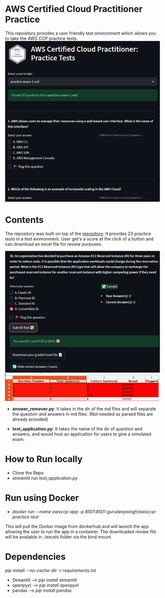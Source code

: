
# AWS Certified Cloud Practitioner Practice
This repository provides a user friendly test environment which allows you to take the AWS CCP practice tests.
![Interface](images/interface.png)

# Contents
The repository was built on top of the [repository](https://github.com/kananinirav/AWS-Certified-Cloud-Practitioner-Notes/blob/master/practice-exam/exams.md). It provides 23 practice tests in a test environment. User get's a score at the click of a button and can download an excel file for review purposes.

![Submit and Score](images/submit.png)
![Review](images/review.png)

* **answer_remover.py**: It takes in the dir of the md files and will separate the question and answers in md files. (Not needed as parsed files are already provided)

* **test_application.py**: It takes the name of the dir of question and answers, and would host an application for users to give a simulated exam.


# How to Run locally
* Clone the Repo
* *streamlit run test_application.py*

# Run using Docker
* *docker run --name awsccp-app -p 8501:8501 gurudeepsingh/awsccp-practice-test*

This will pull the Docker image from dockerhub and will launch the app allowing the user to run the app in a container. The downloaded review file will be available in ./excels folder via the bind mount.

# Dependencies
*pip install --no-cache-dir -r requirements.txt*
* Streamlit --> *pip install streamlit*
* openpyxl --> *pip install openpyxl*
* pandas --> *pip install pandas*
